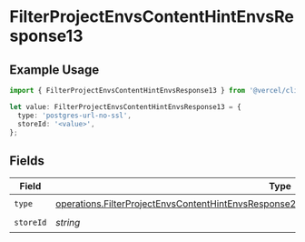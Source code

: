 # FilterProjectEnvsContentHintEnvsResponse13

## Example Usage

```typescript
import { FilterProjectEnvsContentHintEnvsResponse13 } from '@vercel/client/models/operations';

let value: FilterProjectEnvsContentHintEnvsResponse13 = {
  type: 'postgres-url-no-ssl',
  storeId: '<value>',
};
```

## Fields

| Field     | Type                                                                                                                                                                                                         | Required           | Description |
| --------- | ------------------------------------------------------------------------------------------------------------------------------------------------------------------------------------------------------------ | ------------------ | ----------- |
| `type`    | [operations.FilterProjectEnvsContentHintEnvsResponse200ApplicationJSONResponseBody3Envs13Type](../../models/operations/filterprojectenvscontenthintenvsresponse200applicationjsonresponsebody3envs13type.md) | :heavy_check_mark: | N/A         |
| `storeId` | _string_                                                                                                                                                                                                     | :heavy_check_mark: | N/A         |
